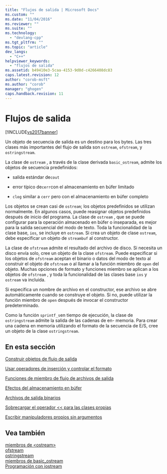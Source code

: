 ```yaml
---
title: "Flujos de salida | Microsoft Docs"
ms.custom: ""
ms.date: "11/04/2016"
ms.reviewer: ""
ms.suite: ""
ms.technology: 
  - "devlang-cpp"
ms.tgt_pltfrm: ""
ms.topic: "article"
dev_langs: 
  - "C++"
helpviewer_keywords: 
  - "flujos de salida"
ms.assetid: b49410e3-5caa-4153-9d0d-c4266408dc83
caps.latest.revision: 12
author: "corob-msft"
ms.author: "corob"
manager: "ghogen"
caps.handback.revision: 11
---
```

# Flujos de salida
[!INCLUDE[vs2017banner](../assembler/inline/includes/vs2017banner.md)]

Un objeto de secuencia de salida es un destino para los bytes.  Las tres clases más importantes del flujo de salida son `ostream`, `ofstream`, y `ostringstream`.  
  
 La clase de `ostream` , a través de la clase derivada `basic_ostream`, admite los objetos de secuencia predefinidos:  
  
-   salida estándar de`cout`  
  
-   error típico de`cerr`con el almacenamiento en búfer limitado  
  
-   `clog` similar a `cerr` pero con el almacenamiento en búfer completo  
  
 Los objetos se crean casi de `ostream`; los objetos predefinidos se utilizan normalmente.  En algunos casos, puede reasignar objetos predefinidos después de inicio del programa.  La clase de `ostream` , que se puede configurar para la operación almacenado en búfer o inseparada, es mejor para la salida secuencial del modo de texto.  Toda la funcionalidad de la clase base, `ios`, se incluye en `ostream`.  Si crea un objeto de clase `ostream`, debe especificar un objeto de `streambuf` al constructor.  
  
 La clase de `ofstream` admite el resultado del archivo de disco.  Si necesita un disco envía solo, cree un objeto de la clase `ofstream`.  Puede especificar si los objetos de `ofstream` aceptan el binario o datos del modo de texto al construir el objeto de `ofstream` o al llamar a la función miembro de `open` del objeto.  Muchas opciones de formato y funciones miembro se aplican a los objetos de `ofstream` , y toda la funcionalidad de las clases base `ios` y `ostream` va incluida.  
  
 Si especifica un nombre de archivo en el constructor, ese archivo se abre automáticamente cuando se construye el objeto.  Si no, puede utilizar la función miembro de `open` después de invocar el constructor predeterminado.  
  
 Como la función `sprintf_s`en tiempo de ejecución, la clase de `ostringstream` admite la salida de las cadenas de en\- memoria.  Para crear una cadena en memoria utilizando el formato de la secuencia de E\/S, cree un objeto de la clase `ostringstream`.  
  
## En esta sección  
 [Construir objetos de flujo de salida](../standard-library/constructing-output-stream-objects.md)  
  
 [Usar operadores de inserción y controlar el formato](../standard-library/using-insertion-operators-and-controlling-format.md)  
  
 [Funciones de miembro de flujo de archivos de salida](../standard-library/output-file-stream-member-functions.md)  
  
 [Efectos del almacenamiento en búfer](../standard-library/effects-of-buffering.md)  
  
 [Archivos de salida binarios](../standard-library/binary-output-files.md)  
  
 [Sobrecargar el operador \<\< para las clases propias](../standard-library/overloading-the-output-operator-for-your-own-classes.md)  
  
 [Escribir manipuladores propios sin argumentos](../standard-library/writing-your-own-manipulators-without-arguments.md)  
  
## Vea también  
 [miembros de \<ostream\>](http://msdn.microsoft.com/es-es/a5afd034-0e3c-41ee-bbd7-468d9188da1d)   
 [ofstream](../Topic/ofstream.md)   
 [ostringstream](../Topic/ostringstream.md)   
 [miembros de basic\_ostream](http://msdn.microsoft.com/es-es/82e5cc91-7c0c-4950-a8ce-ac779cfbbd93)   
 [Programación con iostream](../standard-library/iostream-programming.md)